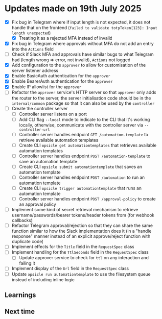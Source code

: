 # Updates made on 19th July 2025

- [x] Fix bug in Telegram where if input length is not expected, it does not handle that on the frontend (`failed to validate totpToken[123]: Input length unexpected`)
  - [x] Treating it as a rejected MFA instead of invalid
- [x] Fix bug in Telegram where approvals without MFA do not add an entry into the `Actions` field
- [ ] Check if Slack MFA and approvals have similar bugs to what Telegram had (length wrong => error, not invalid), `Actions` not logged
- [x] Add configuration to the `approver` to allow for customisation of the server listener address
- [x] Enable BasicAuth authentication for the `approver`
- [x] Enable BearerAuth authentication for the `approver`
- [x] Enable IP allowlist for the `approver`
- [ ] Refactor the `approver` service's HTTP server so that `approver` only adds the router to the server, the server initialisation code should be in the `internal/common` package so that it can also be used by the `controller`
- [ ] Create the controller server
  - [ ] Controller server listens on a port
  - [ ] Add CLI flag `--local` mode to indicate to the CLI that it's working locally, otherwise, communicate with the controller server via `--controller-url`
  - [ ] Controller server handles endpoint `GET /automation-template` to retrieve available automation templates
  - [ ] Create CLI `opsicle get automationtemplates` that retrieves available automation templates
  - [ ] Controller server handles endpoint `POST /automation-template` to save an automation template
  - [ ] Create CLI `opsicle submit automationtemplate` that saves an automation template
  - [ ] Controller server handles endpoint `POST /automation` to run an automation template
  - [ ] Create CLI `opsicle trigger automationtemplate` that runs an automation template
  - [ ] Controller server handles endpoint `POST /approval-policy` to create an approval policy
- [ ] Implement some kind of secret retrieval mechanism to retrieve username/passwords/bearer tokens/header tokens from (for webhook callbacks)
- [ ] Refactor Telegram approval/rejection so that they can share the same function similar to how the Slack implementation does it (in a "handle response" manner instead of an explicit approve/reject function with duplicate code)
- [ ] Implement effects for the `Title` field in the `RequestSpec` class
- [ ] Implement handling for the `TtlSeconds` field in the `RequestSpec` class
  - [ ] Update approver service to check for `ttl` on any interaction and failing it
- [ ] Implement display of the `Url` field in the `RequestSpec` class
- [ ] Update `opsicle run automationtemplate` to use the filesystem queue instead of including inline logic

## Learnings

## Next time
